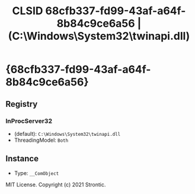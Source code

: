 ﻿---
title: "CLSID 68cfb337-fd99-43af-a64f-8b84c9ce6a56 | (C:\\Windows\\System32\\twinapi.dll)"
excerpt: What is COM-Object CLSID 68cfb337-fd99-43af-a64f-8b84c9ce6a56?
---

# {68cfb337-fd99-43af-a64f-8b84c9ce6a56}


## Registry


### InProcServer32

* (default): `C:\Windows\System32\twinapi.dll`
* ThreadingModel: `Both`

## Instance

* Type: `__ComObject`

MIT License. Copyright (c) 2021 Strontic.


